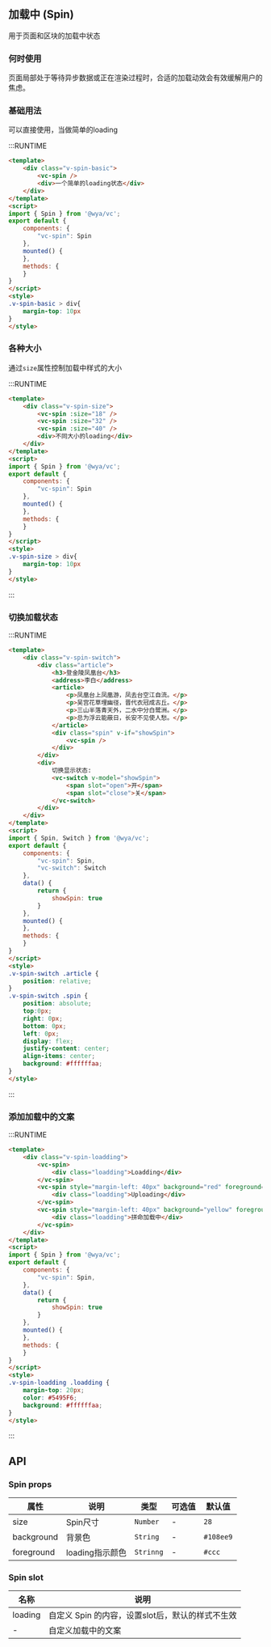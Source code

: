 ## 加载中 (Spin)
用于页面和区块的加载中状态

### 何时使用
页面局部处于等待异步数据或正在渲染过程时，合适的加载动效会有效缓解用户的焦虑。

### 基础用法
可以直接使用，当做简单的loading

:::RUNTIME
```html
<template>
	<div class="v-spin-basic">
		<vc-spin />
		<div>一个简单的loading状态</div>
	</div>
</template>
<script>
import { Spin } from '@wya/vc';
export default {
	components: {
		"vc-spin": Spin
	},
	mounted() {
	},
	methods: {
	}
}
</script>
<style>
.v-spin-basic > div{
	margin-top: 10px
}
</style>
```

### 各种大小
通过`size`属性控制加载中样式的大小

:::RUNTIME
```html
<template>
	<div class="v-spin-size">
		<vc-spin :size="18" />
		<vc-spin :size="32" />
		<vc-spin :size="40" />
		<div>不同大小的loading</div>
	</div>
</template>
<script>
import { Spin } from '@wya/vc';
export default {
	components: {
		"vc-spin": Spin
	},
	mounted() {
	},
	methods: {
	}
}
</script>
<style>
.v-spin-size > div{
	margin-top: 10px
}
</style>
```
::: 

### 切换加载状态
:::RUNTIME
```html
<template>
	<div class="v-spin-switch">
		<div class="article">
			<h3>登金陵凤凰台</h3>
			<address>李白</address>
			<article>
				<p>凤凰台上凤凰游，凤去台空江自流。</p>
				<p>吴宫花草埋幽径，晋代衣冠成古丘。</p>
				<p>三山半落青天外，二水中分白鹭洲。</p>
				<p>总为浮云能蔽日，长安不见使人愁。</p>
			</article>
			<div class="spin" v-if="showSpin">
				<vc-spin />
			</div>
		</div>
		<div>
			切换显示状态: 
			<vc-switch v-model="showSpin">
				<span slot="open">开</span>
				<span slot="close">关</span>
			</vc-switch>
		</div>
	</div>
</template>
<script>
import { Spin, Switch } from '@wya/vc';
export default {
	components: {
		"vc-spin": Spin,
		"vc-switch": Switch
	},
	data() {
		return {
			showSpin: true
		}
	},
	mounted() {
	},
	methods: {
	}
}
</script>
<style>
.v-spin-switch .article {
	position: relative;
}
.v-spin-switch .spin {
	position: absolute;
	top:0px;
	right: 0px;
	bottom: 0px;
	left: 0px;
	display: flex;
	justify-content: center;
	align-items: center;
	background: #ffffffaa;
}
</style>
```
::: 

### 添加加载中的文案
:::RUNTIME
```html
<template>
	<div class="v-spin-loadding">
		<vc-spin>
			<div class="loadding">Loadding</div>
		</vc-spin>
		<vc-spin style="margin-left: 40px" background="red" foreground="#ccc" :size="40">
			<div class="loadding">Uploading</div>
		</vc-spin>
		<vc-spin style="margin-left: 40px" background="yellow" foreground="#ccc" :size="60">
			<div class="loadding">拼命加载中</div>
		</vc-spin>
	</div>
</template>
<script>
import { Spin } from '@wya/vc';
export default {
	components: {
		"vc-spin": Spin,
	},
	data() {
		return {
			showSpin: true
		}
	},
	mounted() {
	},
	methods: {
	}
}
</script>
<style>
.v-spin-loadding .loadding {
	margin-top: 20px;
	color: #5495F6;
	background: #ffffffaa;
}
</style>
```
::: 

## API

### Spin props

属性 | 说明 | 类型 | 可选值 | 默认值
---|---|---|--- | ---
size | Spin尺寸 | `Number` | - | `28`
background | 背景色 | `String` | - | `#108ee9`
foreground | loading指示颜色 | `Strinng` | - | `#ccc`

### Spin slot

名称 | 说明
--- | ---
loading | 自定义 Spin 的内容，设置slot后，默认的样式不生效
- | 自定义加载中的文案
